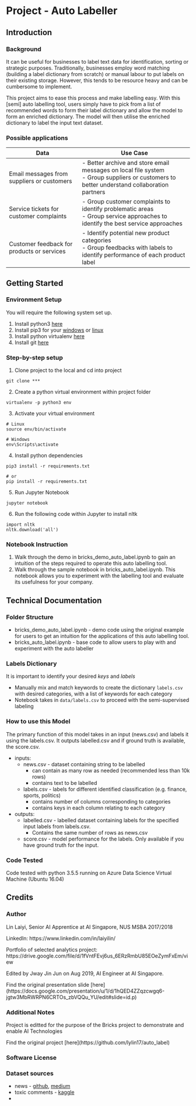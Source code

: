 # Project - Auto Labeller

## Introduction

### Background
It can be useful for businesses to label text data for identification, sorting or strategic purposes. Traditionally, businesses employ word matching (building a label dictionary from scratch) or manual labour to put labels on their existing storage. However, this tends to be resource heavy and can be cumbersome to implement.

This project aims to ease this process and make labelling easy. With this \[semi\] auto labelling tool, users simply have to pick from a list of recommended words to form their label dictionary and allow the model to form an enriched dictionary. The model will then utilise the enriched dictionary to label the input text dataset.


### Possible applications
| Data  |  Use Case |
|---|---|
| Email messages from suppliers or customers  | - Better archive and store email messages on local file system </br> - Group suppliers or customers to better understand collaboration partners  |
|  Service tickets for customer complaints  |  - Group customer complaints to identify problematic areas </br> -  Group service approaches to identify the best service approaches  |
|  Customer feedback for products or services  |  - Identify potential new product categories  </br> -  Group feedbacks with labels to identify performance of each product label  |


## Getting Started
### Environment Setup
You will require the following system set up.
1. Install python3 [here](https://realpython.com/installing-python/)
2. Install pip3 for your [windows](https://www.liquidweb.com/kb/install-pip-windows/) or [linux](https://linuxize.com/post/how-to-install-pip-on-ubuntu-18.04/)
3. Install python virtualenv [here](https://help.dreamhost.com/hc/en-us/articles/115000695551-Installing-and-using-virtualenv-with-Python-3)
4. Install git [here](https://git-scm.com/downloads)


### Step-by-step setup
1. Clone project to the local and cd into project
```
git clone ***
```
2. Create a python virtual environment within project folder
```
virtualenv -p python3 env
```
3. Activate your virtual environment
```
# Linux
source env/bin/activate

# Windows
env\Scripts\activate
```
4. Install python dependencies
```
pip3 install -r requirements.txt

# or
pip install -r requirements.txt
```

5. Run Jupyter Notebook
```
jupyter notebook
```

6. Run the following code within Jupyter to install nltk
```
import nltk   
nltk.download('all')
```

### Notebook Instruction
1. Walk through the demo in bricks_demo_auto_label.ipynb to gain an intuition of the steps required to operate this auto labelling tool.
2. Walk through the sample notebook in bricks_auto_label.ipynb. This notebook allows you to experiment with the labelling tool and evaluate its usefulness for your company.

## Technical Documentation

### Folder Structure
* bricks_demo_auto_label.ipynb - demo code using the original example for users to get an intuition for the applications of this auto labelling tool.
* bricks_auto_label.ipynb - base code to allow users to play with and experiment with the auto labeller

### Labels Dictionary
It is important to identify your desired *keys* and *labels*
* Manually mix and match keywords to create the dictionary `labels.csv` with desired categories, with a list of keywords for each category 
* Notebook takes in `data/labels.csv` to proceed with the semi-supervised labeling


### How to use this Model
The primary function of this model takes in an input (news.csv) and labels it using the labels.csv. It outputs labelled.csv and if ground truth is available, the score.csv.
* inputs:
    * news.csv - dataset containing string to be labelled
        * can contain as many row as needed (recommended less than 10k rows)
        * contains text to be labelled
    * labels.csv - labels for different identified classification (e.g. finance, sports, politics)
        * contains number of columns corresponding to categories
        * contains keys in each column relating to each category
* outputs:
    * labelled.csv - labelled dataset containing labels for the specified input labels from labels.csv. 
        * Contains the same number of rows as news.csv
    * score.csv - model performance for the labels. Only available if you have ground truth for the input.

### Code Tested
Code tested with python 3.5.5 running on Azure Data Science Virtual Machine (Ubuntu 16.04)


## Credits

### Author
<p>Lin Laiyi, Senior AI Apprentice at AI Singapore, NUS MSBA 2017/2018</p>
<p>LinkedIn: https://www.linkedin.com/in/laiyilin/</p>
<p>Portfolio of selected analytics project: https://drive.google.com/file/d/1fVntFEvj6us_6ERzRmbU85EOeZymFxEm/view</p>
<p> Edited by Jway Jin Jun on Aug 2019, AI Engineer at AI Singapore. </p>
<p> Find the original presentation slide [here](https://docs.google.com/presentation/u/1/d/1hQED4ZZqzcwgq6-jgtw3MbRWRPN6CRTOs_zbVQQu_YU/edit#slide=id.p) </p>

### Additional Notes

<p> Project is editted for the purpose of the Bricks project to demonstrate and enable AI Technologies </p>
<p> Find the original project [here](https://github.com/lylin17/auto_label) </p>


### Software License


### Dataset sources
* news - [github](https://github.com/robsalgado/personal_data_science_projects/tree/master/mulitclass_text_class), [medium](https://medium.com/@robert.salgado/multiclass-text-classification-from-start-to-finish-f616a8642538)
* toxic comments - [kaggle](https://www.kaggle.com/c/jigsaw-toxic-comment-classification-challenge/data)
*